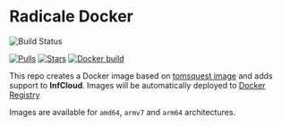 # Radicale Docker

![Build Status](https://github.com/parrazam/radicale-docker/actions/workflows/build-tag.yml/badge.svg?style=for-the-badge)

[![Pulls](https://img.shields.io/docker/pulls/parrazam/radicale-with-infcloud.svg?style=for-the-badge&logo=docker)](https://hub.docker.com/r/parrazam/radicale-with-infcloud/)
[![Stars](https://img.shields.io/docker/stars/parrazam/radicale-with-infcloud.svg?style=for-the-badge&logo=docker)](https://hub.docker.com/r/parrazam/radicale-with-infcloud/)
[![Docker build](https://img.shields.io/docker/automated/parrazam/radicale-with-infcloud.svg?style=for-the-badge&logo=docker)](https://hub.docker.com/r/parrazam/radicale-with-infcloud/)

This repo creates a Docker image based on [tomsquest image](https://github.com/tomsquest/docker-radicale) and adds support to **InfCloud**.
Images will be automatically deployed to [Docker Registry](https://hub.docker.com/repository/docker/parrazam/radicale-with-infcloud)

Images are available for `amd64`, `armv7` and `arm64` architectures.
